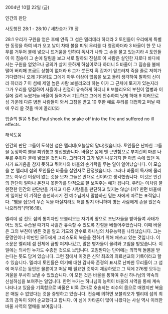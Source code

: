 2004년 10월 22일 (금)

인간의 판단



사도행전 28:1 - 28:10 / 새찬송가 79 장


28:1 우리가 구원을 얻은 후에 안즉 그 섬은 멜리데라 하더라 2 토인들이 우리에게 특별한 동정을 하여 비가 오고 날이 차매 불을 피워 우리를 다 영접하더라 3 바울이 한 뭇 나무를 거두어 불에 넣으니 뜨거움을 인하여 독사가 나와 그 손을 물고 있는지라 4 토인들이 이 짐승이 그 손에 달림을 보고 서로 말하되 진실로 이 사람은 살인한 자로다 바다에서는 구원을 얻었으나 공의가 살지 못하게 하심이로다 하더니 5 바울이 그 짐승을 불에 떨어 버리매 조금도 상함이 없더라 6 그가 붓든지 혹 갑자기 엎드러져 죽을 줄로 저희가 기다렸더니 오래 기다려도 그에게 아무 이상이 없음을 보고 돌려 생각하여 말하되 신이라 하더라 7 이 섬에 제일 높은 사람 보블리오라 하는 이가 그 근처에 토지가 있는지라 그가 우리를 영접하여 사흘이나 친절히 유숙하게 하더니 8 보블리오의 부친이 열병과 이질에 걸려 누웠거늘 바울이 들어가서 기도하고 그에게 안수하여 낫게 하매 9 이러므로 섬 가운데 다른 병든 사람들이 와서 고침을 받고 10 후한 예로 우리를 대접하고 떠날 때에 우리 쓸 것을 배에 올리더라

입술의 말씀
5 But Paul shook the snake off into the fire and suffered no ill effects.

해석도움





인간의 판단
그들이 도착한 섬은 멜리데(오늘날의 말타)였습니다. 토인들은 난파한 그들을 동정하여 불을 피워놓고 영접했습니다. 바울은 몸에 밴 근면함으로 부지런히 마른 나무를 주워다 불에 넣었을 것입니다. 그러다가 그가 넣은 나뭇가지 한 아름 속에 있던 독사가 뜨거움을 참지 못하고 뛰어나와 바울의 손가락을 무는 일이 일어났습니다. 이 모습을 본 멜리데 섬의 토인들은 바울을 살인자로 단정했습니다. 그러나 바울이 독사에 물리고도 아무런 이상이 없는 것을 보자 그들은 반대로 신이라고 생각했습니다. 이것은 인간의 판단이 얼마나 온전치 못한가를 단적으로 잘 보여주는 예가 됩니다. 우리는 이처럼 불완전한 인간의 판단만을 가지고 다른 사람들을 판단하고 있지는 않습니까? 한편 바울에게 일어난 이 기적은 승천하시기 전 예수님께서 말씀하신 믿는 자에게 따르는 표적입니다. "뱀을 집으려 무슨 독을 마실지라도 해를 받지 아니하며 병든 사람에게 손을 얹은즉 나으리라"(막16:18). 

멜리데 섬 전도
섬의 통치자인 보블리오는 자기의 땅으로 조난자들을 받아들여 사태가 어느 정도 수습될 때가지 사흘간 유숙할 수 있도록 친절을 베풀어주었습니다. 이때 바울은 그의 부친이 병든 것을 알고 기도와 안수로 하나님의 치유능력을 나타냈습니다. 그는 문명인이나 야만인 모두에게 그리스도의 복음을 전하기 위해 애쓰고 있는 것입니다. 이 소문은 멜리데 섬 전체에 금방 퍼져나갔고, 많은 병자들이 몰려와 고침을 받았습니다. 이 일에는 의사인 누가도 수종든 것으로 보입니다. 고침받다는 단어에는 의학적 돌봄을 받는다는 뜻도 담겨 있습니다. 그런 점에서 이것은 신약 최초의 의료선교의 기록이라고 할 수 있습니다. 멜리데 토인들은 여기에 대한 감사와 존경의 표시로 난파한 무리들이 그 섬에 머무르는 동안은 물론이고 떠날 때 필요한 것까지 제공하였고 그 덕에 276명 모두는 겨울을 무사히 보낼 수 있었습니다. 이 모든 것은 바울을 통하여 주신 하나님의 약속의 신실하심을 보여주는 일입니다. 한편 누가는 하나님의 능력이 바울의 사역을 통해 계속 나타나고 있음을 기록함으로 바울은 비록 로마로 호송되는 죄수의 몸으로 매였지만 복음은 매일 수 없었다는 것을 증명하고 있습니다. 전승에 의하면 보블리오가 멜리데 섬의 최초의 감독이 되어 순교했다고 합니다. 이 섬에 카타콤이 많이 나왔다는 사실 역시 이러한 바울 사역의 열매를 보여줍니다.
